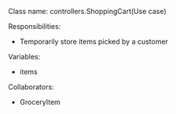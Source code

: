 Class name: controllers.ShoppingCart(Use case)

Responsibilities:
* Temporarily store items picked by a customer

Variables:
* items

Collaborators:
* GroceryItem
